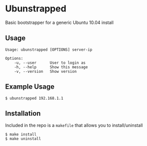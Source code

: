 Ubunstrapped
======
Basic bootstrapper for a generic Ubuntu 10.04 install

Usage
-----
    Usage: ubunstrapped [OPTIONS] server-ip

    Options:
        -u, --user      User to login as
        -h, --help      Show this message
        -v, --version   Show version

Example Usage
-------------
    $ ubunstrapped 192.168.1.1

Installation
---------------------------------
Included in the repo is a `makefile` that allows you to install/uninstall 

    $ make install
    $ make uninstall

